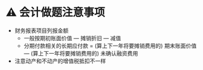 # ⚠️ 会计做题注意事项
- 财务报表项目列报金额
	- 一般按期初账面价值 — 摊销折旧 — 减值
	- 分期付款相关的长期应付款 = (算上下一年将要摊销费用的) 期末账面价值 — (算上下一年将要摊销费用的) 未确认融资费用
- 注意动产和不动产的增值税抵扣不一样
